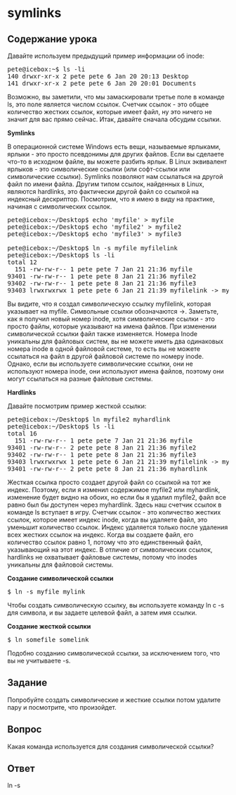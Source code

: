 # symlinks

## Содержание урока

Давайте используем предыдущий пример информации об inode:

<pre>
pete@icebox:~$ ls -li
140 drwxr-xr-x 2 pete pete 6 Jan 20 20:13 Desktop
141 drwxr-xr-x 2 pete pete 6 Jan 20 20:01 Documents
</pre>

Возможно, вы заметили, что мы замаскировали третье поле в команде ls, это поле является числом ссылок. Счетчик ссылок - это общее количество жестких ссылок, которые имеет файл, ну это ничего не значит для вас прямо сейчас. Итак, давайте сначала обсудим ссылки.

<b>Symlinks</b>

В операционной системе Windows есть вещи, называемые ярлыками, ярлыки - это просто псевдонимы для других файлов. Если вы сделаете что-то в исходном файле, вы можете разбить ярлык. В Linux эквивалент ярлыков - это символические ссылки (или софт-ссылки или символические ссылки). Symlinks позволяют нам ссылаться на другой файл по имени файла. Другим типом ссылок, найденных в Linux, являются hardlinks, это фактически другой файл со ссылкой на индексный дескриптор. Посмотрим, что я имею в виду на практике, начиная с символических ссылок.

<pre>
pete@icebox:~/Desktop$ echo 'myfile' > myfile
pete@icebox:~/Desktop$ echo 'myfile2' > myfile2
pete@icebox:~/Desktop$ echo 'myfile3' > myfile3

pete@icebox:~/Desktop$ ln -s myfile myfilelink
pete@icebox:~/Desktop$ ls -li
total 12
  151 -rw-rw-r-- 1 pete pete 7 Jan 21 21:36 myfile
93401 -rw-rw-r-- 1 pete pete 8 Jan 21 21:36 myfile2
93402 -rw-rw-r-- 1 pete pete 8 Jan 21 21:36 myfile3
93403 lrwxrwxrwx 1 pete pete 6 Jan 21 21:39 myfilelink -> myfile
</pre>

Вы видите, что я создал символическую ссылку myfilelink, которая указывает на myfile. Символьные ссылки обозначаются ->. Заметьте, как я получил новый номер inode, хотя символические ссылки - это просто файлы, которые указывают на имена файлов. При изменении символической ссылки файл также изменяется. Номера Inode уникальны для файловых систем, вы не можете иметь два одинаковых номера inode в одной файловой системе, то есть вы не можете ссылаться на файл в другой файловой системе по номеру inode. Однако, если вы используете символические ссылки, они не используют номера inode, они используют имена файлов, поэтому они могут ссылаться на разные файловые системы. 

<b>Hardlinks</b>

Давайте посмотрим пример жесткой ссылки:

<pre>
pete@icebox:~/Desktop$ ln myfile2 myhardlink
pete@icebox:~/Desktop$ ls -li
total 16
  151 -rw-rw-r-- 1 pete pete 7 Jan 21 21:36 myfile
93401 -rw-rw-r-- 2 pete pete 8 Jan 21 21:36 myfile2
93402 -rw-rw-r-- 1 pete pete 8 Jan 21 21:36 myfile3
93403 lrwxrwxrwx 1 pete pete 6 Jan 21 21:39 myfilelink -> myfile
93401 -rw-rw-r-- 2 pete pete 8 Jan 21 21:36 myhardlink
</pre>

Жесткая ссылка просто создает другой файл со ссылкой на тот же индекс. Поэтому, если я изменил содержимое myfile2 или myhardlink, изменение будет видно на обоих, но если бы я удалил myfile2, файл все равно был бы доступен через myhardlink. Здесь наш счетчик ссылок в команде ls вступает в игру. Счетчик ссылок - это количество жестких ссылок, которое имеет индекс inode, когда вы удаляете файл, это уменьшит количество ссылок. Индекс удаляется только после удаления всех жестких ссылок на индекс. Когда вы создаете файл, его количество ссылок равно 1, потому что это единственный файл, указывающий на этот индекс. В отличие от символических ссылок, hardlinks не охватывает файловые системы, потому что inodes уникальны для файловой системы. 

<b>Создание символической ссылки</b>

<pre>
$ ln -s myfile mylink</pre>

Чтобы создать символическую ссылку, вы используете команду ln с -s для символа, и вы задаете целевой файл, а затем имя ссылки. 

<b>Создание жесткой ссылки</b>

<pre>
$ ln somefile somelink</pre>

Подобно созданию символической ссылки, за исключением того, что вы не учитываете -s.

## Задание

Попробуйте создать символические и жесткие ссылки потом удалите пару и посмотрите, что произойдет.

## Вопрос

Какая команда используется для создания символической ссылки?

## Ответ

ln -s
